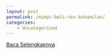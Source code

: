 ```yaml
---
layout: post
permalink: /mimpi-beli-tes-kehamilan/
categories:
    - Uncategorized
---
```


[Baca Selengkapnya](/02)
